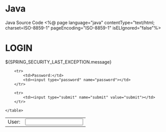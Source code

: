 # Java
Java Source Code
<%@ page language="java" contentType="text/html; charset=ISO-8859-1"
    pageEncoding="ISO-8859-1" isELIgnored="false"%>
<!DOCTYPE html>
<html>
<head>
<meta charset="ISO-8859-1">
<title>Insert title here</title>
</head>
<body>
<h1>LOGIN</h1>
${SPRING_SECURITY_LAST_EXCEPTION.message}
<form action="Login" method='POST'>
	<table>
		<tr>
			<td>User:</td>
			<td><input type="text" name="username" value=""></td>
		</tr>
		
		<tr>
			<td>Password:</td>
			<td><input type="password" name="password"></td>
		</tr>
		
		<tr>
			<td><input type="submit" name="submit" value="submit"></td>
		</tr>
		
	</table>
</form>

</body>
</html>
